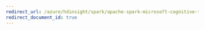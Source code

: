 ```yaml
---
redirect_url: /azure/hdinsight/spark/apache-spark-microsoft-cognitive-toolkit
redirect_document_id: true
---
```


